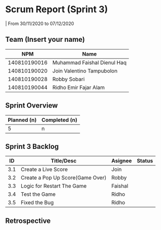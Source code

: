 # Scrum Report (Sprint 3)
| From 30/11/2020 to 07/12/2020

## Team (Insert your name)
| NPM           | Name        |
| ------------- |-------------|
| 140810190016  | Muhammad Faishal Dienul Haq |
| 140810190020  | Join Valentino Tampubolon   |
| 140810190028  | Robby Sobari                |
| 140810190044  | Ridho Emir Fajar Alam       |

## Sprint Overview
| Planned (n)   | Completed (n) |
| ------------- |-------------- |
| 5             | n             |

## Sprint 3 Backlog

| ID  |             Title/Desc           | Asignee | Status |
| --- | -------------------------------- | ------- | ------ |
| 3.1 | Create a Live Score              | Join    | 
| 3.2 | Create a Pop Up Score(Game Over) | Robby   |
| 3.3 | Logic for Restart The Game       | Faishal | 
| 3.4 | Test the Game                    | Ridho   | 
| 3.5 | Fixed the Bug                    | Ridho   | 

## Retrospective 


